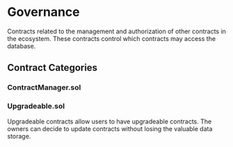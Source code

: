 
# Governance
Contracts related to the management and authorization of other contracts in the ecosystem. These contracts control which contracts may access the database.

## Contract Categories

### ContractManager.sol

### Upgradeable.sol
Upgradeable contracts allow users to have upgradeable contracts. The owners can decide to update contracts without losing the valuable data storage. 
